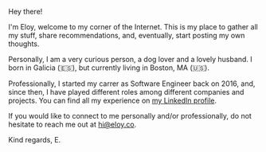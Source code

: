 Hey there!

I'm Eloy, welcome to my corner of the Internet. This is my place to gather all my stuff, share recommendations, and, eventually, start posting my own thoughts.

Personally, I am a very curious person, a dog lover and a lovely husband. I born in Galicia (🇪🇸), but currently living in Boston, MA (🇺🇸).

Professionally, I started my carrer as Software Engineer back on 2016, and, since then, I have played different roles among different companies and projects. You can find all my experience on [my LinkedIn profile](https://linkedin.com/in/eloy-castelo/).

If you would like to connect to me personally and/or professionally, do not hesitate to reach me out at [hi@eloy.co](mailto:hi@eloy.co).

Kind regards,
E.
